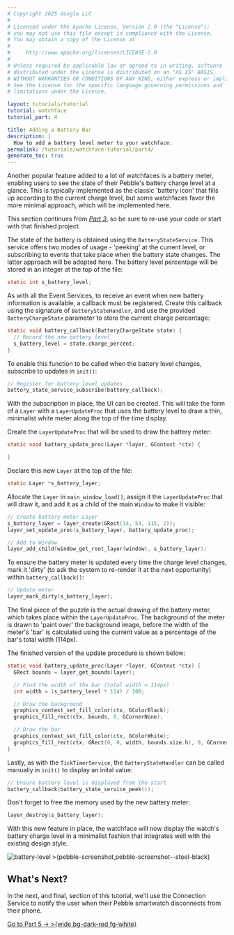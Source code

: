 ```yaml
---
# Copyright 2025 Google LLC
#
# Licensed under the Apache License, Version 2.0 (the "License");
# you may not use this file except in compliance with the License.
# You may obtain a copy of the License at
#
#     http://www.apache.org/licenses/LICENSE-2.0
#
# Unless required by applicable law or agreed to in writing, software
# distributed under the License is distributed on an "AS IS" BASIS,
# WITHOUT WARRANTIES OR CONDITIONS OF ANY KIND, either express or implied.
# See the License for the specific language governing permissions and
# limitations under the License.

layout: tutorials/tutorial
tutorial: watchface
tutorial_part: 4

title: Adding a Battery Bar
description: |
  How to add a battery level meter to your watchface.
permalink: /tutorials/watchface-tutorial/part4/
generate_toc: true
---
```


Another popular feature added to a lot of watchfaces is a battery meter,
enabling users to see the state of their Pebble's battery charge level at a
glance. This is typically implemented as the classic 'battery icon' that fills
up according to the current charge level, but some watchfaces favor the more
minimal approach, which will be implemented here.

This section continues from
[*Part 3*](/tutorials/watchface-tutorial/part3/), so be sure to re-use
your code or start with that finished project.

The state of the battery is obtained using the ``BatteryStateService``. This
service offers two modes of usage - 'peeking' at the current level, or
subscribing to events that take place when the battery state changes. The latter
approach will be adopted here. The battery level percentage will be stored in an
integer at the top of the file:

```c
static int s_battery_level;
```

As with all the Event Services, to receive an event when new battery information
is available, a callback must be registered. Create this callback using the
signature of ``BatteryStateHandler``, and use the provided
``BatteryChargeState`` parameter to store the current charge percentage:

```c
static void battery_callback(BatteryChargeState state) {
  // Record the new battery level
  s_battery_level = state.charge_percent;
}
```

To enable this function to be called when the battery level changes, subscribe
to updates in `init()`:

```c
// Register for battery level updates
battery_state_service_subscribe(battery_callback);
```

With the subscription in place, the UI can be created. This will take the form
of a ``Layer`` with a ``LayerUpdateProc`` that uses the battery level to draw a
thin, minimalist white meter along the top of the time display.

Create the ``LayerUpdateProc`` that will be used to draw the battery meter:

```c
static void battery_update_proc(Layer *layer, GContext *ctx) {

}
```

Declare this new ``Layer`` at the top of the file:

```c
static Layer *s_battery_layer;
```

Allocate the ``Layer`` in `main_window_load()`, assign it the ``LayerUpdateProc`` that will draw it, and
add it as a child of the main ``Window`` to make it visible:

```c
// Create battery meter Layer
s_battery_layer = layer_create(GRect(14, 54, 115, 2));
layer_set_update_proc(s_battery_layer, battery_update_proc);

// Add to Window
layer_add_child(window_get_root_layer(window), s_battery_layer);
```

To ensure the battery meter is updated every time the charge level changes, mark
it 'dirty' (to ask the system to re-render it at the next opportunity) within
`battery_callback()`:

```c
// Update meter
layer_mark_dirty(s_battery_layer);
```

The final piece of the puzzle is the actual drawing of the battery meter, which
takes place within the ``LayerUpdateProc``. The background of the meter is drawn
to 'paint over' the background image, before the width of the meter's 'bar' is
calculated using the current value as a percentage of the bar's total width
(114px).

The finished version of the update procedure is shown below:

```c
static void battery_update_proc(Layer *layer, GContext *ctx) {
  GRect bounds = layer_get_bounds(layer);

  // Find the width of the bar (total width = 114px)
  int width = (s_battery_level * 114) / 100;

  // Draw the background
  graphics_context_set_fill_color(ctx, GColorBlack);
  graphics_fill_rect(ctx, bounds, 0, GCornerNone);

  // Draw the bar
  graphics_context_set_fill_color(ctx, GColorWhite);
  graphics_fill_rect(ctx, GRect(0, 0, width, bounds.size.h), 0, GCornerNone);
}
```

Lastly, as with the ``TickTimerService``, the ``BatteryStateHandler`` can be
called manually in `init()` to display an inital value:

```c
// Ensure battery level is displayed from the start
battery_callback(battery_state_service_peek());
```

Don't forget to free the memory used by the new battery meter:

```c
layer_destroy(s_battery_layer);
```

With this new feature in place, the watchface will now display the watch's
battery charge level in a minimalist fashion that integrates well with the
existing design style.

![battery-level >{pebble-screenshot,pebble-screenshot--steel-black}](/images/tutorials/intermediate/battery-level.png)


## What's Next?

In the next, and final, section of this tutorial, we'll use the Connection Service
to notify the user when their Pebble smartwatch disconnects from their phone.

[Go to Part 5 &rarr; >{wide,bg-dark-red,fg-white}](/tutorials/watchface-tutorial/part5/)
